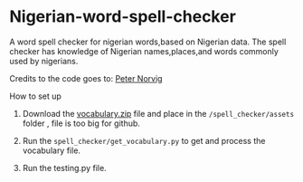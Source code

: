 # Nigerian-word-spell-checker
A word spell checker for nigerian words,based on Nigerian data. The spell checker has knowledge of Nigerian names,places,and words commonly used by nigerians.

Credits to the code goes to: <a href="http://norvig.com/spell-correct.html">Peter Norvig</a>



How to set up<br>
1) Download the <a href="https://drive.google.com/file/d/1uGabUnHhd8bsKANwD80oVmiLfiOuEKFU/view?usp=sharing">vocabulary.zip</a> file and place in the `/spell_checker/assets` folder , file is too big for github.

2) Run the `spell_checker/get_vocabulary.py` to get and process the vocabulary file.

3) Run the testing.py file.
